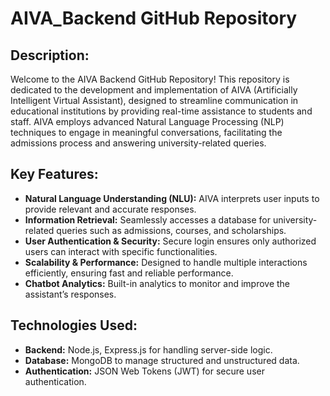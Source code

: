 # AIVA_Backend GitHub Repository

## Description:
Welcome to the AIVA Backend GitHub Repository! This repository is dedicated to the development and implementation of AIVA (Artificially Intelligent Virtual Assistant), designed to streamline communication in educational institutions by providing real-time assistance to students and staff. AIVA employs advanced Natural Language Processing (NLP) techniques to engage in meaningful conversations, facilitating the admissions process and answering university-related queries.

## Key Features:
- **Natural Language Understanding (NLU):** AIVA interprets user inputs to provide relevant and accurate responses.
- **Information Retrieval:** Seamlessly accesses a database for university-related queries such as admissions, courses, and scholarships.
- **User Authentication & Security:** Secure login ensures only authorized users can interact with specific functionalities.
- **Scalability & Performance:** Designed to handle multiple interactions efficiently, ensuring fast and reliable performance.
- **Chatbot Analytics:** Built-in analytics to monitor and improve the assistant’s responses.

## Technologies Used:
- **Backend:** Node.js, Express.js for handling server-side logic.
- **Database:** MongoDB to manage structured and unstructured data.
- **Authentication:** JSON Web Tokens (JWT) for secure user authentication.
